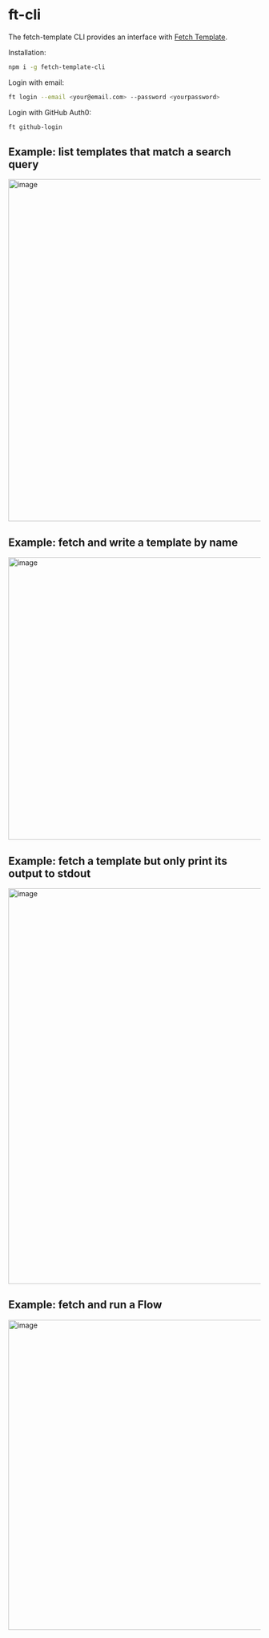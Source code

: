 # ft-cli


The fetch-template CLI provides an interface with [Fetch Template](https://www.fetch-template.com).

Installation: 
```sh
npm i -g fetch-template-cli
```

Login with email:
```sh
ft login --email <your@email.com> --password <yourpassword>
```

Login with GitHub Auth0:
```sh
ft github-login
```

## Example: list templates that match a search query

<img width="684" alt="image" src="https://user-images.githubusercontent.com/26925206/159493027-612c6541-bfb7-42cd-8410-5feeb37dc8c5.png">

## Example: fetch and write a template by name

<img width="565" alt="image" src="https://user-images.githubusercontent.com/26925206/159492902-59a82b30-5524-4ddb-aa6b-8d2e8574d2ea.png">

## Example: fetch a template but only print its output to stdout

<img width="791" alt="image" src="https://user-images.githubusercontent.com/26925206/159493344-d1067a42-1365-496c-ab3f-1c7fdbb7b3bf.png">

## Example: fetch and run a Flow

<img width="620" alt="image" src="https://user-images.githubusercontent.com/26925206/159016380-d251e287-5716-4c6e-921b-202065132da9.png">
